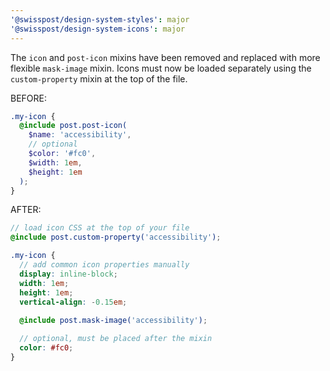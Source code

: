 ```yaml
---
'@swisspost/design-system-styles': major
'@swisspost/design-system-icons': major
---
```


The `icon` and `post-icon` mixins have been removed and replaced with more flexible `mask-image` mixin. Icons must now be loaded separately using the `custom-property` mixin at the top of the file.

BEFORE:
```scss
.my-icon {
  @include post.post-icon(
    $name: 'accessibility',
    // optional
    $color: '#fc0',
    $width: 1em,
    $height: 1em
  );
}
```

AFTER:
```scss
// load icon CSS at the top of your file
@include post.custom-property('accessibility');

.my-icon {
  // add common icon properties manually
  display: inline-block;
  width: 1em;
  height: 1em;
  vertical-align: -0.15em;
  
  @include post.mask-image('accessibility');

  // optional, must be placed after the mixin
  color: #fc0;
}
```
